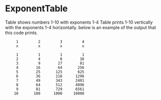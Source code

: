 # ExponentTable
Table shows numbers 1-10 with exponents 1-4
Table prints 1-10 vertically with the exponents 1-4 horizontally.
below is an example of the output that this code prints.

         1         2         3         4                                                                                
         x         x         x         x                                                                                
                                                                                                                        
         1         1         1         1                                                                                
         2         4         8        16                                                                                
         3         9        27        81                                                                                
         4        16        64       256                                                                                
         5        25       125       625                                                                                
         6        36       216      1296                                                                                
         7        49       343      2401                                                                                
         8        64       512      4096                                                                                
         9        81       729      6561                                                                                
        10       100      1000     10000    

